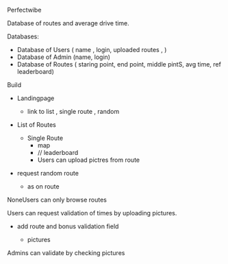 Perfectwibe

Database of routes and average drive time. 

Databases:

- Database of Users ( name , login, uploaded routes , )
- Database of Admin (name, login)
- Database of Routes ( staring point, end point, middle pintS, avg time, ref leaderboard)



Build

- Landingpage

  - link to list , single route , random

- List of Routes 

  - Single Route
    - map
    -  // leaderboard
    - Users can upload pictres from route

- request random route 

  - as on route 

  

NoneUsers can only browse routes 

Users can request validation of times by uploading pictures.

- add route and bonus validation field

  - pictures

    


Admins can validate by checking pictures